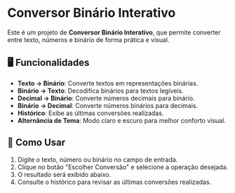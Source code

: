 # Conversor Binário Interativo

Este é um projeto de **Conversor Binário Interativo**, que permite converter entre texto, números e binário de forma prática e visual.

## 🖥️ Funcionalidades

- **Texto → Binário**: Converte textos em representações binárias.
- **Binário → Texto**: Decodifica binários para textos legíveis.
- **Decimal → Binário**: Converte números decimais para binário.
- **Binário → Decimal**: Converte números binários para decimais.
- **Histórico**: Exibe as últimas conversões realizadas.
- **Alternância de Tema**: Modo claro e escuro para melhor conforto visual.

## 🚀 Como Usar

1. Digite o texto, número ou binário no campo de entrada.
2. Clique no botão "Escolher Conversão" e selecione a operação desejada.
3. O resultado será exibido abaixo.
4. Consulte o histórico para revisar as últimas conversões realizadas.
